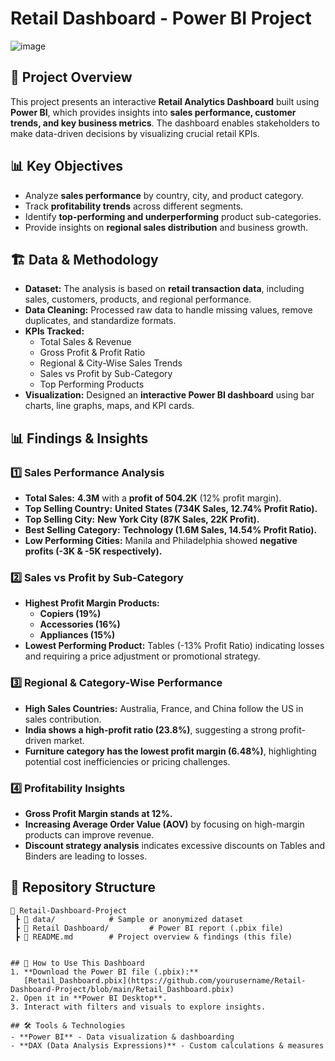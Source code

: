 # Retail Dashboard - Power BI Project

![image](https://github.com/user-attachments/assets/df5e674b-ee5d-4a3e-9de5-4e53da9baadb)

## 📌 Project Overview
This project presents an interactive **Retail Analytics Dashboard** built using **Power BI**, which provides insights into **sales performance, customer trends, and key business metrics**. The dashboard enables stakeholders to make data-driven decisions by visualizing crucial retail KPIs.

## 📊 Key Objectives
- Analyze **sales performance** by country, city, and product category.
- Track **profitability trends** across different segments.
- Identify **top-performing and underperforming** product sub-categories.
- Provide insights on **regional sales distribution** and business growth.

## 🏗️ Data & Methodology
- **Dataset:** The analysis is based on **retail transaction data**, including sales, customers, products, and regional performance.
- **Data Cleaning:** Processed raw data to handle missing values, remove duplicates, and standardize formats.
- **KPIs Tracked:**
  - Total Sales & Revenue
  - Gross Profit & Profit Ratio
  - Regional & City-Wise Sales Trends
  - Sales vs Profit by Sub-Category
  - Top Performing Products
- **Visualization:** Designed an **interactive Power BI dashboard** using bar charts, line graphs, maps, and KPI cards.

## 📊 Findings & Insights
### 1️⃣ **Sales Performance Analysis**
- **Total Sales:** **4.3M** with a **profit of 504.2K** (12% profit margin).
- **Top Selling Country:** **United States (734K Sales, 12.74% Profit Ratio).**
- **Top Selling City:** **New York City (87K Sales, 22K Profit).**
- **Best Selling Category:** **Technology (1.6M Sales, 14.54% Profit Ratio).**
- **Low Performing Cities:** Manila and Philadelphia showed **negative profits (-3K & -5K respectively).**

### 2️⃣ **Sales vs Profit by Sub-Category**
- **Highest Profit Margin Products:**
  - **Copiers (19%)**
  - **Accessories (16%)**
  - **Appliances (15%)**
- **Lowest Performing Product:** Tables (-13% Profit Ratio) indicating losses and requiring a price adjustment or promotional strategy.

### 3️⃣ **Regional & Category-Wise Performance**
- **High Sales Countries:** Australia, France, and China follow the US in sales contribution.
- **India shows a high-profit ratio (23.8%)**, suggesting a strong profit-driven market.
- **Furniture category has the lowest profit margin (6.48%)**, highlighting potential cost inefficiencies or pricing challenges.

### 4️⃣ **Profitability Insights**
- **Gross Profit Margin stands at 12%.**
- **Increasing Average Order Value (AOV)** by focusing on high-margin products can improve revenue.
- **Discount strategy analysis** indicates excessive discounts on Tables and Binders are leading to losses.

## 📂 Repository Structure
```plaintext
📂 Retail-Dashboard-Project
 ┣ 📂 data/            # Sample or anonymized dataset 
 ┣ 📂 Retail Dashboard/         # Power BI report (.pbix file) 
 ┣ 📜 README.md        # Project overview & findings (this file)


## 🚀 How to Use This Dashboard
1. **Download the Power BI file (.pbix):**  
   [Retail_Dashboard.pbix](https://github.com/yourusername/Retail-Dashboard-Project/blob/main/Retail_Dashboard.pbix)
2. Open it in **Power BI Desktop**.
3. Interact with filters and visuals to explore insights.

## 🛠️ Tools & Technologies
- **Power BI** - Data visualization & dashboarding
- **DAX (Data Analysis Expressions)** - Custom calculations & measures



